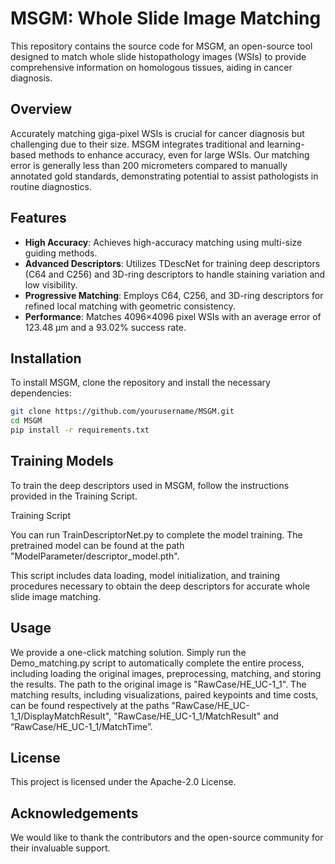 # MSGM: Whole Slide Image Matching
This repository contains the source code for MSGM, an open-source tool designed to match whole slide histopathology images (WSIs) to provide comprehensive information on homologous tissues, aiding in cancer diagnosis. 

## Overview
Accurately matching giga-pixel WSIs is crucial for cancer diagnosis but challenging due to their size. MSGM integrates traditional and learning-based methods to enhance accuracy, even for large WSIs. Our matching error is generally less than 200 micrometers compared to manually annotated gold standards, demonstrating potential to assist pathologists in routine diagnostics.

## Features
- **High Accuracy**: Achieves high-accuracy matching using multi-size guiding methods.
- **Advanced Descriptors**: Utilizes TDescNet for training deep descriptors (C64 and C256) and 3D-ring descriptors to handle staining variation and low visibility.
- **Progressive Matching**: Employs C64, C256, and 3D-ring descriptors for refined local matching with geometric consistency.
- **Performance**: Matches 4096×4096 pixel WSIs with an average error of 123.48 μm and a 93.02% success rate.

## Installation
To install MSGM, clone the repository and install the necessary dependencies:

```bash
git clone https://github.com/yourusername/MSGM.git
cd MSGM
pip install -r requirements.txt
```

## Training Models
To train the deep descriptors used in MSGM, follow the instructions provided in the Training Script.

Training Script

You can run TrainDescriptorNet.py to complete the model training. The pretrained model can be found at the path "ModelParameter/descriptor_model.pth".

This script includes data loading, model initialization, and training procedures necessary to obtain the deep descriptors for accurate whole slide image matching.

## Usage
We provide a one-click matching solution. Simply run the Demo_matching.py script to automatically complete the entire process, including loading the original images, preprocessing, matching, and storing the results. The path to the original image is "RawCase/HE_UC-1_1". The matching results, including visualizations, paired keypoints and time costs, can be found respectively at the paths "RawCase/HE_UC-1_1/DisplayMatchResult", "RawCase/HE_UC-1_1/MatchResult" and “RawCase/HE_UC-1_1/MatchTime”.

## License
This project is licensed under the Apache-2.0 License. 

## Acknowledgements
We would like to thank the contributors and the open-source community for their invaluable support.
